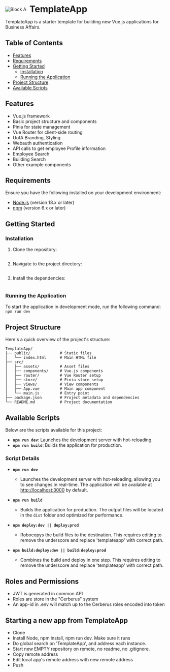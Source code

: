 <div style="display: flex; align-items: center;">
  <img src="https://apps.ufs.arizona.edu/buildingmanager/assets/BlockA_w_line-290716d5.png" alt="Block A" style="margin-right: 10px;"/>
  <h1 style="margin: 0;">TemplateApp</h1>
</div>

TemplateApp is a starter template for building new Vue.js applications for Business Affairs.

## Table of Contents

- [Features](#features)
- [Requirements](#requirements)
- [Getting Started](#getting-started)
  - [Installation](#installation)
  - [Running the Application](#running-the-application)
- [Project Structure](#project-structure)
- [Available Scripts](#available-scripts)


## Features

- Vue.js framework
- Basic project structure and components
- Pinia for state management
- Vue Router for client-side routing
- UofA Branding, Styling
- Webauth authentication
- API calls to get employee Profile information
- Employee Search
- Building Search
- Other example components

## Requirements

Ensure you have the following installed on your development environment:

- [Node.js](https://nodejs.org/) (version 18.x or later)
- [npm](https://www.npmjs.com/) (version 6.x or later)

## Getting Started

### Installation

1. Clone the repository:

    ```git clone https://KyloDren74@bitbucket.org/kylo_dren/templateapp.git
    ```

2. Navigate to the project directory:

    ```cd TemplateApp
    ```

3. Install the dependencies:

    ```npm install
    ```

### Running the Application

To start the application in development mode, run the following command:
```npm run dev```

## Project Structure

Here's a quick overview of the project's structure:

```plaintext
TemplateApp/
├── public/             # Static files
│   └── index.html      # Main HTML file
├── src/
│   ├── assets/         # Asset files
│   ├── components/     # Vue.js components
│   ├── router/         # Vue Router setup
│   ├── store/          # Pinia store setup
│   ├── views/          # View components
│   ├── App.vue         # Main app component
│   └── main.js         # Entry point
├── package.json        # Project metadata and dependencies
└── README.md           # Project documentation
```

## Available Scripts

Below are the scripts available for this project:

- **`npm run dev`**: Launches the development server with hot-reloading.
- **`npm run build`**: Builds the application for production.

### Script Details

- **`npm run dev`**
    - Launches the development server with hot-reloading, allowing you to see changes in real-time. The application will be available at [http://localhost:3000](http://localhost:3000) by default.

- **`npm run build`**
    - Builds the application for production. The output files will be located in the `dist` folder and optimized for performance.

- **`npm deploy:dev || deploy:prod`**
    - Robocopys the build files to the destination.  This requires editing to remove the underscore and replace 'templateapp' with correct path.
 
- **`npm build:deploy:dev || build:deploy:prod`**
    - Combines the build and deploy in one step.  This requires editing to remove the underscore and replace 'templateapp' with correct path.
     
## Roles and Permissions
- JWT is generated in common API
- Roles are store in the "Cerberus" system
- An app-id in .env will match up to the Cerberus roles encoded into token

## Starting a new app from TemplateApp

- Clone
- Install Node, npm install, npm run dev.  Make sure it runs
- Do global search on 'TemplateApp', and address each instance.
- Start new EMPTY repository on remote, no readme, no .gitignore.
- Copy remote address
- Edit local app's remote address with new remote address
- Push
